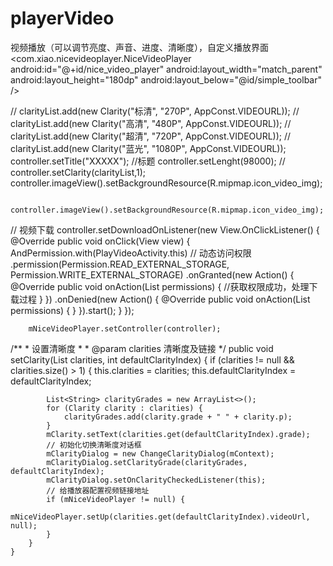# playerVideo
视频播放（可以调节亮度、声音、进度、清晰度），自定义播放界面
 <com.xiao.nicevideoplayer.NiceVideoPlayer
        android:id="@+id/nice_video_player"
        android:layout_width="match_parent"
        android:layout_height="180dp"
        android:layout_below="@id/simple_toolbar" />
        
//        clarityList.add(new Clarity("标清", "270P", AppConst.VIDEOURL));
//        clarityList.add(new Clarity("高清", "480P", AppConst.VIDEOURL));
//        clarityList.add(new Clarity("超清", "720P", AppConst.VIDEOURL));
//        clarityList.add(new Clarity("蓝光", "1080P", AppConst.VIDEOURL));
          controller.setTitle("XXXXX"); //标题
          controller.setLenght(98000);
//        controller.setClarity(clarityList,1);
          controller.imageView().setBackgroundResource(R.mipmap.icon_video_img);

          controller.imageView().setBackgroundResource(R.mipmap.icon_video_img);
          
          
//        视频下载
          controller.setDownloadOnListener(new View.OnClickListener() {
            @Override
            public void onClick(View view) {
                AndPermission.with(PlayVideoActivity.this) // 动态访问权限
                        .permission(Permission.READ_EXTERNAL_STORAGE, Permission.WRITE_EXTERNAL_STORAGE)
                        .onGranted(new Action() {
                            @Override
                            public void onAction(List<String> permissions) {
                                //获取权限成功，处理下载过程
                            }
                        })
                        .onDenied(new Action() {
                            @Override
                            public void onAction(List<String> permissions) {
                            }
                        }).start();
            }
        });
        
        mNiceVideoPlayer.setController(controller); 


 /**
     * 设置清晰度
     *
     * @param clarities 清晰度及链接
     */
    public void setClarity(List<Clarity> clarities, int defaultClarityIndex) {
        if (clarities != null && clarities.size() > 1) {
            this.clarities = clarities;
            this.defaultClarityIndex = defaultClarityIndex;

            List<String> clarityGrades = new ArrayList<>();
            for (Clarity clarity : clarities) {
                clarityGrades.add(clarity.grade + " " + clarity.p);
            }
            mClarity.setText(clarities.get(defaultClarityIndex).grade);
            // 初始化切换清晰度对话框
            mClarityDialog = new ChangeClarityDialog(mContext);
            mClarityDialog.setClarityGrade(clarityGrades, defaultClarityIndex);
            mClarityDialog.setOnClarityCheckedListener(this);
            // 给播放器配置视频链接地址
            if (mNiceVideoPlayer != null) {
                mNiceVideoPlayer.setUp(clarities.get(defaultClarityIndex).videoUrl, null);
            }
        }
    }
    
    
    
    
